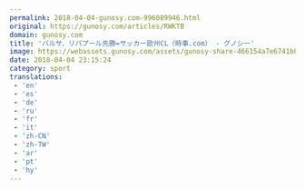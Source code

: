 ```yaml
---
permalink: 2018-04-04-gunosy.com-996089946.html
original: https://gunosy.com/articles/RWKTB
domain: gunosy.com
title: 'バルサ、リバプール先勝=サッカー欧州CL（時事.com） - グノシー'
image: https://webassets.gunosy.com/assets/gunosy-share-466154a7e6741b0dbc8895ceff97e34818892a0e7dbc05d641d2606f8820dd35.jpg
date: 2018-04-04 23:15:24
category: sport
translations: 
 - 'en'
 - 'es'
 - 'de'
 - 'ru'
 - 'fr'
 - 'it'
 - 'zh-CN'
 - 'zh-TW'
 - 'ar'
 - 'pt'
 - 'hy'
---
```


